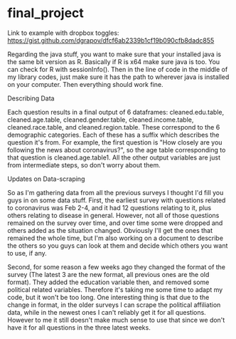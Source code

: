 # final_project

Link to example with dropbox toggles: https://gist.github.com/dgrapov/dfcf6ab2339b1cf19b090cfb8dadc855



Regarding the java stuff, you want to make sure that your installed java is the same bit version as R. Basically if R is x64 make sure java is too. You can check for R with sessionInfo(). Then in the line of code in the middle of my library codes, just make sure it has the path to wherever java is installed on your computer. Then everything should work fine.

Describing Data

Each question results in a final output of 6 dataframes: cleaned.edu.table, cleaned.age.table, cleaned.gender.table, cleaned.income.table,  cleaned.race.table, and cleaned.region.table. These correspond to the 6 demographic categories. Each of these has a suffix which describes the question it's from. For example, the first question is "How closely are you following the news about coronavirus?", so the age table corresponding to that question is cleaned.age.table1. All the other output variables are just from intermediate steps, so don't worry about them.

Updates on Data-scraping

So as I'm gathering data from all the previous surveys I thought I'd fill you guys in on some data stuff. First, the earliest survey with questions related to coronavirus was Feb 2-4, and it had 12 questions relating to it, plus others relating to disease in general. However, not all of those questions remained on the survey over time, and over time some were dropped and others added as the situation changed. Obviously I'll get the ones that remained the whole time, but I'm also working on a document to describe the others so you guys can look at them and decide which others you want to use, if any.

Second, for some reason a few weeks ago they changed the format of the survey (The latest 3 are the new format, all previous ones are the old format). They added the education variable then, and removed some political related variables. Therefore it's taking me some time to adapt my code, but it won't be too long. One interesting thing is that due to the change in format, in the older surveys I can scrape the political affiliation data, while in the newest ones I can't reliably get it for all questions. However to me it still doesn't make much sense to use that since we don't have it for all questions in the three latest weeks.
